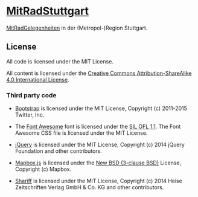 # [MitRadStuttgart](http://mitradstuttgart.de/)

[MitRadGelegenheiten](http://mitradgelegenheit.org/) in der (Metropol-)Region Stuttgart.


## License

All code is licensed under the MIT License.

All content is licensed under the [Creative Commons
Attribution-ShareAlike 4.0 International
License](https://creativecommons.org/licenses/by-sa/4.0/).

### Third party code

- [Bootstrap](http://getbootstrap.com/) is licensed under the MIT
  License, Copyright (c) 2011-2015 Twitter, Inc.

- The [Font Awesome](http://fontawesome.io/) font is licensed under
  the [SIL OFL 1.1](http://fontawesome.io/license/).  The Font Awesome
  CSS file is licensed under the MIT License.

- [jQuery](https://jquery.com/) is licensed under the MIT License,
  Copyright (c) 2014 jQuery Foundation and other contributors.

- [Mapbox.js](https://github.com/mapbox/mapbox.js/) is licensed under
  the [New BSD (3-clause
  BSD)](https://github.com/mapbox/mapbox.js/blob/mb-pages/LICENSE.md)
  License, Copyright (c) Mapbox.

- [Shariff](https://github.com/heiseonline/shariff) is licensed under
  the MIT License, Copyright (c) 2014 Heise Zeitschriften Verlag GmbH
  & Co. KG and other contributors.
